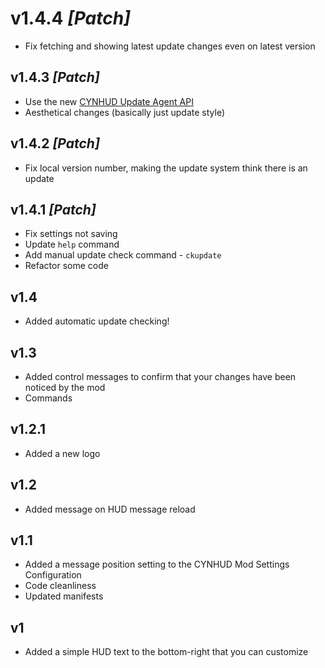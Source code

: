 # v1.4.4 *[Patch]*
- Fix fetching and showing latest update changes even on latest version
## v1.4.3 *[Patch]*
- Use the new [CYNHUD Update Agent API](https://cynhud.api.frothywifi.cc)
- Aesthetical changes (basically just update style)
## v1.4.2 *[Patch]*
- Fix local version number, making the update system think there is an update
## v1.4.1 *[Patch]*
- Fix settings not saving
- Update `help` command
- Add manual update check command - `ckupdate`
- Refactor some code
## v1.4
- Added automatic update checking!
## v1.3
- Added control messages to confirm that your changes have been noticed by the mod
- Commands
## v1.2.1
- Added a new logo
## v1.2
- Added message on HUD message reload
## v1.1
- Added a message position setting to the CYNHUD Mod Settings Configuration
- Code cleanliness
- Updated manifests
## v1
- Added a simple HUD text to the bottom-right that you can customize